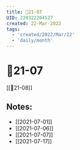 ```yaml
---
title: 📅21-07
UID: 220322204527
created: 22-Mar-2022
tags:
  - 'created/2022/Mar/22'
  - 'daily/month'
---
```

# 📅21-07
[[📅21-08]]
## Notes:
- [[2021-07-01]]
- [[2021-07-06]]
- [[2021-07-07]]
- [[2021-07-17]]

